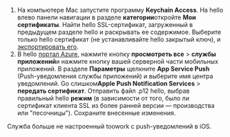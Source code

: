 

1. На компьютере Mac запустите программу **Keychain Access**. На hello влево панели навигации в разделе **категории**откройте **Мои сертификаты**. Найти hello SSL-сертификат, загруженный в предыдущем разделе hello и раскрывать ее содержимое. Выберите только hello сертификат (не устанавливайте hello закрытый ключ), и [экспортировать его](https://support.apple.com/kb/PH20122?locale=en_US).
2. В hello [портал Azure](https://portal.azure.com/), нажмите кнопку **просмотреть все** > **службы приложений**и нажмите кнопку вашей серверной части мобильных приложений. В разделе **Параметры** щелкните **App Service Push** (Push-уведомления службы приложений) и выберите имя центра уведомлений. Go слишком**Apple Push Notification Services** > **передать сертификат**. Отправить файл .p12 hello, выбрав правильный hello **режим** (в зависимости от того, было ли сертификат клиента SSL из более ранней версии — производства или "песочницы"). Сохраните внесенные изменения.

Служба больше не настроенный toowork с push-уведомлений в iOS.

[1]: ./media/app-service-mobile-apns-configure-push/mobile-push-notification-hub.png
